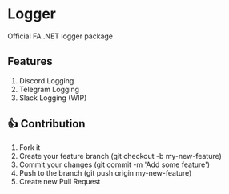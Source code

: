 # Logger

Official FA .NET logger package

## Features

1. Discord Logging
2. Telegram Logging
3. Slack Logging (WIP)

## 👍 Contribution
1. Fork it
2. Create your feature branch (git checkout -b my-new-feature)
3. Commit your changes (git commit -m 'Add some feature')
4. Push to the branch (git push origin my-new-feature)
5. Create new Pull Request